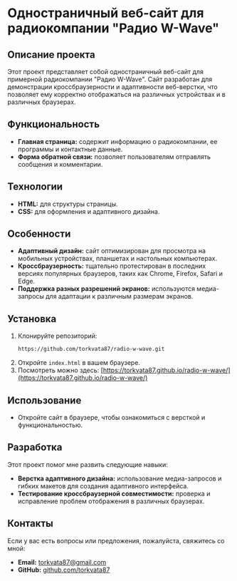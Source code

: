 # Одностраничный веб-сайт для радиокомпании "Радио W-Wave"

## Описание проекта

Этот проект представляет собой одностраничный веб-сайт для примерной радиокомпании "Радио W-Wave". Сайт разработан для демонстрации кроссбраузерности и адаптивности веб-верстки, что позволяет ему корректно отображаться на различных устройствах и в различных браузерах.

## Функциональность

- **Главная страница:** содержит информацию о радиокомпании, ее программы и контактные данные.
- **Форма обратной связи:** позволяет пользователям отправлять сообщения и комментарии.

## Технологии

- **HTML:** для структуры страницы.
- **CSS:** для оформления и адаптивного дизайна.

## Особенности

- **Адаптивный дизайн:** сайт оптимизирован для просмотра на мобильных устройствах, планшетах и настольных компьютерах.
- **Кроссбраузерность:** тщательно протестирован в последних версиях популярных браузеров, таких как Chrome, Firefox, Safari и Edge.
- **Поддержка разных разрешений экранов:** используются медиа-запросы для адаптации к различным размерам экранов.

## Установка

1. Клонируйте репозиторий:
    ```bash
   https://github.com/torkvata87/radio-w-wave.git
    ```
2. Откройте `index.html` в вашем браузере.
3. Посмотреть можно здесь:
[https://torkvata87.github.io/radio-w-wave/](https://torkvata87.github.io/radio-w-wave/)

## Использование

- Откройте сайт в браузере, чтобы ознакомиться с версткой и функциональностью.

## Разработка

Этот проект помог мне развить следующие навыки:
- **Верстка адаптивного дизайна:** использование медиа-запросов и гибких макетов для создания адаптивного интерфейса.
- **Тестирование кроссбраузерной совместимости:** проверка и исправление проблем отображения в различных браузерах.

## Контакты

Если у вас есть вопросы или предложения, пожалуйста, свяжитесь со мной:

- **Email:** torkvata87@gmail.com
- **GitHub:** [github.com/torkvata87](https://github.com/torkvata87)
